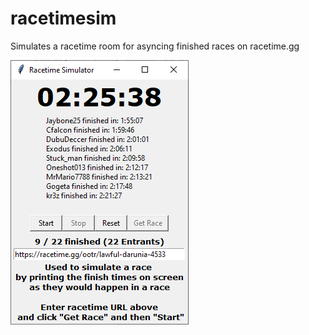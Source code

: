 # racetimesim
Simulates a racetime room for asyncing finished races on racetime.gg

![Alt text](racetimesim.png?raw=true "Racetime Sim Example")
